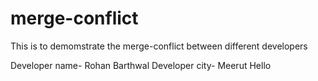 # merge-conflict

This is to demomstrate the merge-conflict between different developers

Developer name- Rohan Barthwal
Developer city- Meerut
Hello
